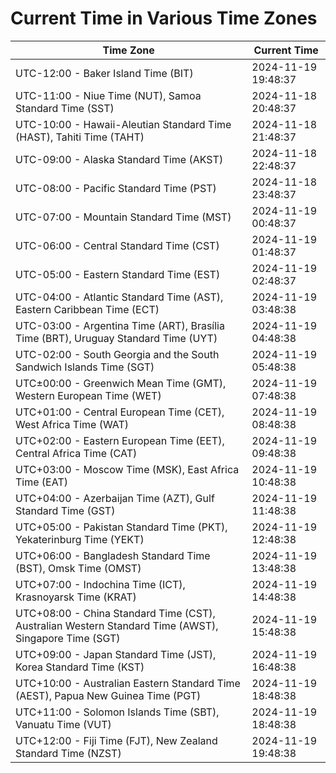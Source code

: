 # Current Time in Various Time Zones

| Time Zone | Current Time |
|-----------|--------------|
| UTC-12:00 - Baker Island Time (BIT) | 2024-11-19 19:48:37 |
| UTC-11:00 - Niue Time (NUT), Samoa Standard Time (SST) | 2024-11-18 20:48:37 |
| UTC-10:00 - Hawaii-Aleutian Standard Time (HAST), Tahiti Time (TAHT) | 2024-11-18 21:48:37 |
| UTC-09:00 - Alaska Standard Time (AKST) | 2024-11-18 22:48:37 |
| UTC-08:00 - Pacific Standard Time (PST) | 2024-11-18 23:48:37 |
| UTC-07:00 - Mountain Standard Time (MST) | 2024-11-19 00:48:37 |
| UTC-06:00 - Central Standard Time (CST) | 2024-11-19 01:48:37 |
| UTC-05:00 - Eastern Standard Time (EST) | 2024-11-19 02:48:37 |
| UTC-04:00 - Atlantic Standard Time (AST), Eastern Caribbean Time (ECT) | 2024-11-19 03:48:38 |
| UTC-03:00 - Argentina Time (ART), Brasília Time (BRT), Uruguay Standard Time (UYT) | 2024-11-19 04:48:38 |
| UTC-02:00 - South Georgia and the South Sandwich Islands Time (SGT) | 2024-11-19 05:48:38 |
| UTC±00:00 - Greenwich Mean Time (GMT), Western European Time (WET) | 2024-11-19 07:48:38 |
| UTC+01:00 - Central European Time (CET), West Africa Time (WAT) | 2024-11-19 08:48:38 |
| UTC+02:00 - Eastern European Time (EET), Central Africa Time (CAT) | 2024-11-19 09:48:38 |
| UTC+03:00 - Moscow Time (MSK), East Africa Time (EAT) | 2024-11-19 10:48:38 |
| UTC+04:00 - Azerbaijan Time (AZT), Gulf Standard Time (GST) | 2024-11-19 11:48:38 |
| UTC+05:00 - Pakistan Standard Time (PKT), Yekaterinburg Time (YEKT) | 2024-11-19 12:48:38 |
| UTC+06:00 - Bangladesh Standard Time (BST), Omsk Time (OMST) | 2024-11-19 13:48:38 |
| UTC+07:00 - Indochina Time (ICT), Krasnoyarsk Time (KRAT) | 2024-11-19 14:48:38 |
| UTC+08:00 - China Standard Time (CST), Australian Western Standard Time (AWST), Singapore Time (SGT) | 2024-11-19 15:48:38 |
| UTC+09:00 - Japan Standard Time (JST), Korea Standard Time (KST) | 2024-11-19 16:48:38 |
| UTC+10:00 - Australian Eastern Standard Time (AEST), Papua New Guinea Time (PGT) | 2024-11-19 18:48:38 |
| UTC+11:00 - Solomon Islands Time (SBT), Vanuatu Time (VUT) | 2024-11-19 18:48:38 |
| UTC+12:00 - Fiji Time (FJT), New Zealand Standard Time (NZST) | 2024-11-19 19:48:38 |
